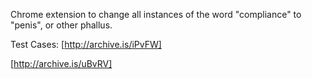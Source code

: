 Chrome extension to change all instances of the word "compliance" to "penis", or other phallus.

Test Cases:
[http://archive.is/iPvFW]

[http://archive.is/uBvRV]
